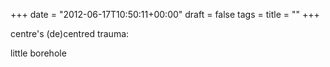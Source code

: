 +++
date = "2012-06-17T10:50:11+00:00"
draft = false
tags = 
title = ""
+++
<p>centre's (de)centred trauma:</p>&#13;
<p>little borehole</p> 